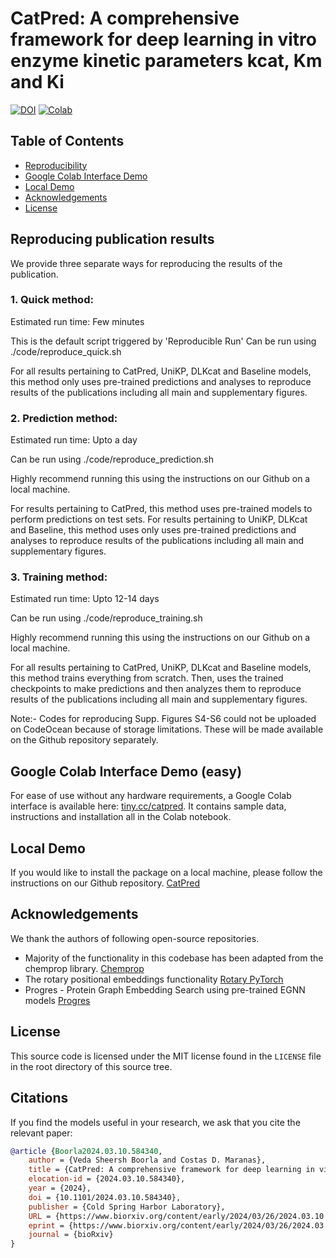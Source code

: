 # CatPred: A comprehensive framework for deep learning in vitro enzyme kinetic parameters kcat, Km and Ki

[![DOI](https://img.shields.io/badge/DOI-10.1101/2024.03.10.584340-blue)](https://www.biorxiv.org/content/10.1101/2024.03.10.584340v2)
[![Colab](https://img.shields.io/badge/GoogleColab-tiny.cc/catpred-red)](https://tiny.cc/catpred)

## Table of Contents

- [Reproducibility](#reproduce)
- [Google Colab Interface Demo](#web-interface)
- [Local Demo](#local-demo)
- [Acknowledgements](#acknw)
- [License](#license)

## Reproducing publication results <a name="reproduce"></a>

We provide three separate ways for reproducing the results of the publication. 

### 1. Quick method: 

Estimated run time: Few minutes

This is the default script triggered by 'Reproducible Run' 
Can be run using ./code/reproduce_quick.sh

For all results pertaining to CatPred, UniKP, DLKcat and Baseline models, this method only uses pre-trained predictions and analyses to reproduce results of the publications including all main and supplementary figures. 

### 2. Prediction method: 

Estimated run time: Upto a day

Can be run using ./code/reproduce_prediction.sh

Highly recommend running this using the instructions on our Github on a local machine. 

For results pertaining to CatPred, this method uses pre-trained models to perform predictions on test sets. 
For results pertaining to UniKP, DLKcat and Baseline, this method uses only uses pre-trained predictions and analyses to reproduce results of the publications including all main and supplementary figures. 

### 3. Training method: 

Estimated run time: Upto 12-14 days

Can be run using ./code/reproduce_training.sh

Highly recommend running this using the instructions on our Github on a local machine. 

For all results pertaining to CatPred, UniKP, DLKcat and Baseline models, this method trains everything from scratch. Then, uses the trained checkpoints to make predictions and then analyzes them to reproduce results of the publications including all main and supplementary figures. 

Note:- Codes for reproducing Supp. Figures S4-S6 could not be uploaded on CodeOcean because of storage limitations. These will be made available on the Github repository separately. 

## Google Colab Interface Demo (easy) <a name="web-interface"></a>

For ease of use without any hardware requirements, a Google Colab interface is available here: [tiny.cc/catpred](http://tiny.cc/catpred).
It contains sample data, instructions and installation all in the Colab notebook.

## Local Demo <a name="local-demo"></a>

If you would like to install the package on a local machine, please follow the instructions on our Github repository. 
[CatPred](http://github.com/maranasgroup/catpred)

## Acknowledgements <a name="acknw"></a>

We thank the authors of following open-source repositories. 

- Majority of the functionality in this codebase has been adapted from the chemprop library. 
[Chemprop](http://github.com/chemprop/)
- The rotary positional embeddings functionality
[Rotary PyTorch](https://github.com/lucidrains/rotary-embedding-torch)
- Progres - Protein Graph Embedding Search using pre-trained EGNN models
[Progres](https://github.com/greener-group/progres.git)

## License <a name="license"></a>

This source code is licensed under the MIT license found in the `LICENSE` file
in the root directory of this source tree.

## Citations <a name="citations"></a>

If you find the models useful in your research, we ask that you cite the relevant paper:

```bibtex
@article {Boorla2024.03.10.584340,
	author = {Veda Sheersh Boorla and Costas D. Maranas},
	title = {CatPred: A comprehensive framework for deep learning in vitro enzyme kinetic parameters kcat, Km and Ki},
	elocation-id = {2024.03.10.584340},
	year = {2024},
	doi = {10.1101/2024.03.10.584340},
	publisher = {Cold Spring Harbor Laboratory},
	URL = {https://www.biorxiv.org/content/early/2024/03/26/2024.03.10.584340},
	eprint = {https://www.biorxiv.org/content/early/2024/03/26/2024.03.10.584340.full.pdf},
	journal = {bioRxiv}
}
```
